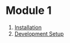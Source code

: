 # Module 1

1. [Installation](https://github.com/saiankit/Flutter-Summer-Group-2021/blob/master/Module%201/Installation.md)
2. [Development Setup](https://github.com/saiankit/Flutter-Summer-Group-2021/blob/master/Module%201/Development%20Setup.md)
